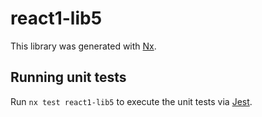# react1-lib5

This library was generated with [Nx](https://nx.dev).

## Running unit tests

Run `nx test react1-lib5` to execute the unit tests via [Jest](https://jestjs.io).
